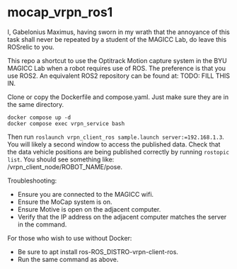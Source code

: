 # mocap_vrpn_ros1

I, Gabelonius Maximus, having sworn in my wrath that the annoyance of this task shall never be repeated by a student of the MAGICC Lab, do leave this ROSrelic to you.

This repo a shortcut to use the Optitrack Motion capture system in the BYU MAGICC Lab when a robot requires use of ROS. The preference is that you use ROS2. An equivalent ROS2 repository can be found at: TODO: FILL THIS IN.

Clone or copy the Dockerfile and compose.yaml. Just make sure they are in the same directory.
```
docker compose up -d
docker compose exec vrpn_service bash
```
Then run ```roslaunch vrpn_client_ros sample.launch server:=192.168.1.3```. You will likely a second window to access the published data. Check that the data vehicle positions are being published correctly by running ```rostopic list```. You should see something like: /vrpn_client_node/ROBOT_NAME/pose.

Troubleshooting:
- Ensure you are connected to the MAGICC wifi.
- Ensure the MoCap system is on.
- Ensure Motive is open on the adjacent computer.
- Verify that the IP address on the adjacent computer matches the server in the command.

For those who wish to use without Docker:
- Be sure to apt install ros-ROS_DISTRO-vrpn-client-ros.
- Run the same command as above.
